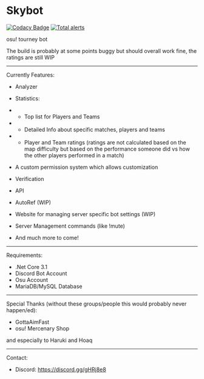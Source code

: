 # Skybot

[![Codacy Badge](https://api.codacy.com/project/badge/Grade/c94d4a76e98f4784bd9f25400419f3ec)](https://app.codacy.com/manual/Blade12629/Skybot?utm_source=github.com&utm_medium=referral&utm_content=Blade12629/Skybot&utm_campaign=Badge_Grade_Dashboard)
[![Total alerts](https://img.shields.io/lgtm/alerts/g/Blade12629/Skybot.svg?logo=lgtm&logoWidth=18)](https://lgtm.com/projects/g/Blade12629/Skybot/alerts/)

osu! tourney bot

The build is probably at some points buggy but should overall work fine, the ratings are still WIP

---
Currently Features:

- Analyzer
- Statistics:
- - Top list for Players and Teams
- - Detailed Info about specific matches, players and teams
- - Player and Team ratings (ratings are not calculated based on the map difficulty but based on the performance someone did vs how the other players performed in a match)
- A custom permission system which allows customization
- Verification
- API
- AutoRef (WIP)
- Website for managing server specific bot settings (WIP)
- Server Management commands (like !mute)

- And much more to come!

---
Requirements:
- .Net Core 3.1
- Discord Bot Account
- Osu Account
- MariaDB/MySQL Database

---
Special Thanks (without these groups/people this would probably never happen/ed):
- GottaAimFast
- osu! Mercenary Shop

and especially to Haruki and Hoaq

---
Contact:
- Discord: https://discord.gg/gHRj8e8
